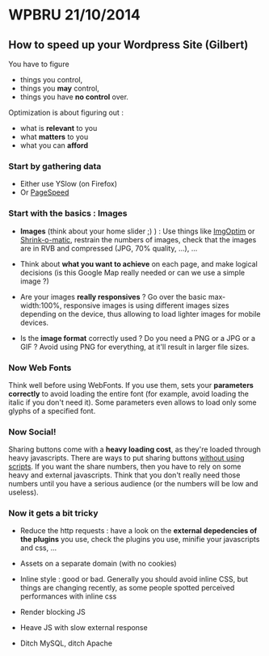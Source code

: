 # WPBRU 21/10/2014

## How to speed up your Wordpress Site (Gilbert)

You have to figure
- things you control,
- things you **may** control,
- things you have **no control** over.

Optimization is about figuring out :
- what is **relevant** to you
- what **matters** to you
- what you can **afford**

### Start by gathering data

- Either use YSlow (on Firefox)
- Or [PageSpeed](https://developers.google.com/speed/pagespeed/insights/)

### Start with the basics : Images

- **Images** (think about your home slider ;) ) : Use things like [ImgOptim](https://imageoptim.com) or [Shrink-o-matic](http://toki-woki.net/p/Shrink-O-Matic/), restrain the numbers of images, check that the images are in RVB and compressed (JPG, 70% quality, ...), ...

- Think about **what you want to achieve** on each page, and make logical decisions (is this Google Map really needed or can we use a simple image ?)

- Are your images **really responsives** ? Go over the basic max-width:100%, responsive images is using different images sizes depending on the device, thus allowing to load lighter images for mobile devices.

- Is the **image format** correctly used ? Do you need a PNG or a JPG or a GIF ? Avoid using PNG for everything, at it'll result in larger file sizes.

### Now Web Fonts

Think well before using WebFonts. If you use them, sets your **parameters correctly** to avoid loading the entire font (for example, avoid loading the italic if you don't need it). Some parameters even allows to load only some glyphs of a specified font.

### Now Social!

Sharing buttons come with a **heavy loading cost**, as they're loaded through heavy javascripts. There are ways to put sharing buttons [without using scripts](http://danielmiessler.com/blog/social-media-buttons-no-javascript/). If you want the share numbers, then you have to rely on some heavy and external javascripts. Think that you don't really need those numbers until you have a serious audience (or the numbers will be low and useless).

### Now it gets a bit tricky

- Reduce the http requests : have a look on the **external depedencies of the plugins** you use, check the plugins you use, minifie your javascripts and css, ...

- Assets on a separate domain (with no cookies)

- Inline style : good or bad. Generally you should avoid inline CSS, but things are changing recently, as some people spotted perceived performances with inline css

- Render blocking JS

- Heave JS with slow external response

- Ditch MySQL, ditch Apache